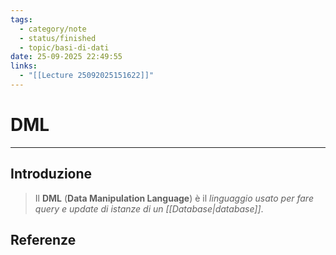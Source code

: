 ```yaml
---
tags:
  - category/note
  - status/finished
  - topic/basi-di-dati
date: 25-09-2025 22:49:55
links:
  - "[[Lecture 25092025151622]]"
---
```

# DML
---
## Introduzione
> Il **DML** (**Data Manipulation Language**) è il _linguaggio usato per fare query e update di istanze di un [[Database|database]]_.

## Referenze